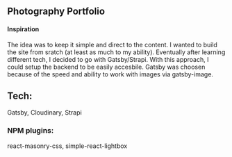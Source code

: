 ## Photography Portfolio

#### Inspiration

The idea was to keep it simple and direct to the content. I wanted to build the site from sratch (at least as much to my ability). Eventually after learning different tech, I decided to go with Gatsby/Strapi. With this approach, I could setup the backend to be easily accesbile. Gatsby was choosen because of the speed and ability to work with images via gatsby-image.

## Tech:

Gatsby, Cloudinary, Strapi

### NPM plugins:

react-masonry-css, simple-react-lightbox
